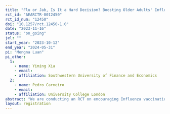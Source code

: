 ```yaml
---
title: "Flu or Jab, Is It a Hard Decision? Boosting Older Adults' Influenza Vaccination through Text-based Nudge and Lottery"
rct_id: "AEARCTR-0012450"
rct_id_num: "12450"
doi: "10.1257/rct.12450-1.0"
date: "2023-11-16"
status: "on_going"
jel: ""
start_year: "2023-10-12"
end_year: "2024-05-31"
pi: "Mengna Luan"
pi_other:
  1:
    - name: Yiming Xia
    - email: 
    - affiliation: Southwestern University of Finance and Economics
  2:
    - name: Pedro Carneiro
    - email: 
    - affiliation: University College London
abstract: "We are conducting an RCT on encouraging Influenza vaccinations among older adults in poor regions in China. We recruit participants following the three criteria: (1) aged 60 or above; (2) not vaccinated against the flu yet for this year; (3) eligible for local vaccine policy. We randomize participants equally into 3 three arms, (1) control, (2) receiving a modified version of the most effective text-based nudges in Milkman, et al. (2021), and (3) receiving a lottery of getting vouchers for flu vaccination. We collect survey data before and after the nudges or lottery as well as administrative data on vaccination, other health-related behaviors and outcomes, and health expenditure for program evaluation."
layout: registration
---
```


